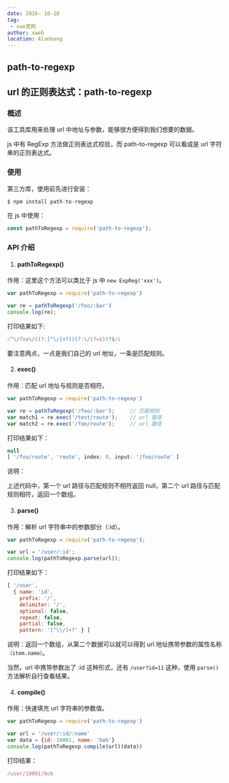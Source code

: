 ```yaml
---
date: 2016- 10-18
tag: 
 - vue官网
author: xweb
location: Alanbang
---
```


## path-to-regexp
url 的正则表达式：path-to-regexp
----
### 概述
该工具库用来处理 url 中地址与参数，能够很方便得到我们想要的数据。

js 中有 RegExp 方法做正则表达式校验，而 path-to-regexp 可以看成是 url 字符串的正则表达式。

### 使用
第三方库，使用前先进行安装：
```js
$ npm install path-to-regexp
```
在 js 中使用：
```js
const pathToRegexp = require('path-to-regexp');
```
### API 介绍
1. #### pathToRegexp()
作用：这里这个方法可以类比于 js 中 `new ExpReg('xxx')`。
```js
var pathToRegexp = require('path-to-regexp')

var re = pathToRegexp('/foo/:bar')
console.log(re);    
```
打印结果如下:
```js
/^\/foo\/((?:[^\/]+?))(?:\/(?=$))?$/i
```
要注意两点，一点是我们自己的 url 地址，一条是匹配规则。

2. #### exec()
作用：匹配 url 地址与规则是否相符。
```js
var pathToRegexp = require('path-to-regexp')

var re = pathToRegexp('/foo/:bar');     // 匹配规则
var match1 = re.exec('/test/route');    // url 路径
var match2 = re.exec('/foo/route');     // url 路径

```
打印结果如下：
```js
null
[ '/foo/route', 'route', index: 0, input: '/foo/route' ]
```
说明：

上述代码中，第一个 url 路径与匹配规则不相符返回 null，第二个 url 路径与匹配规则相符，返回一个数组。

3. #### parse()
作用：解析 url 字符串中的参数部分（:id）。
```js
var pathToRegexp = require('path-to-regexp');

var url = '/user/:id';
console.log(pathToRegexp.parse(url));
```
打印结果如下：
```js
[ '/user',
  { name: 'id',
    prefix: '/',
    delimiter: '/',
    optional: false,
    repeat: false,
    partial: false,
    pattern: '[^\\/]+?' } ]
  ```
说明：返回一个数组，从第二个数据可以就可以得到 url 地址携带参数的属性名称`（item.name）`。

当然，url 中携带参数出了 :id 这种形式，还有 `/user?id=11` 这种，使用 `parse()` 方法解析自行查看结果。

4. #### compile()
作用：快速填充 url 字符串的参数值。
```js
var pathToRegexp = require('path-to-regexp')

var url = '/user/:id/:name'
var data = {id: 10001, name: 'bob'}
console.log(pathToRegexp.compile(url)(data))
```
打印结果：

```js
/user/10001/bob
```
